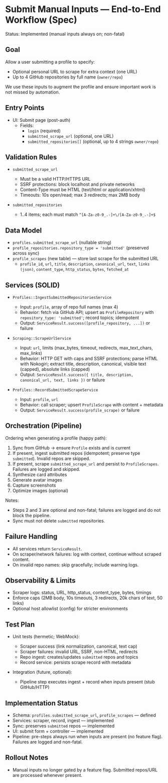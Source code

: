 # Submit Manual Inputs — End-to-End Workflow (Spec)

Status: Implemented (manual inputs always on; non-fatal)

## Goal

Allow a user submitting a profile to specify:

- Optional personal URL to scrape for extra context (one URL)
- Up to 4 GitHub repositories by full name (`owner/repo`)

We use these inputs to augment the profile and ensure important work is not missed by automation.

## Entry Points

- UI: Submit page (post-auth)
  - Fields:
    - `login` (required)
    - `submitted_scrape_url` (optional, one URL)
    - `submitted_repositories[]` (optional, up to 4 strings `owner/repo`)

## Validation Rules

- `submitted_scrape_url`
  - Must be a valid HTTP/HTTPS URL
  - SSRF protections: block localhost and private networks
  - Content-Type must be HTML (text/html or application/xhtml)
  - Timeouts: 10s open/read; max 3 redirects; max 2MB body

- `submitted_repositories`
  - 1..4 items; each must match `^[A-Za-z0-9_.-]+\/[A-Za-z0-9_.-]+$`

## Data Model

- `profiles.submitted_scrape_url` (nullable string)
- `profile_repositories.repository_type = 'submitted'` (preserved across sync)
- `profile_scrapes` (new table) — store last scrape for the submitted URL
  - `profile_id`, `url`, `title`, `description`, `canonical_url`, `text`, `links (json)`,
    `content_type`, `http_status`, `bytes`, `fetched_at`

## Services (SOLID)

- `Profiles::IngestSubmittedRepositoriesService`
  - Input: `profile`, array of repo full names (max 4)
  - Behavior: fetch via GitHub API; upsert as `ProfileRepository` with
    `repository_type: 'submitted'`; record topics; idempotent
  - Output: `ServiceResult.success([profile_repository, ...])` or failure

- `Scraping::ScrapeUrlService`
  - Input: `url`, limits (max_bytes, timeout, redirects, max_text_chars, max_links)
  - Behavior: HTTP GET with caps and SSRF protections; parse HTML with Nokogiri; extract title,
    description, canonical, visible text (capped), absolute links (capped)
  - Output: `ServiceResult.success({ title, description, canonical_url, text, links })` or failure

- `Profiles::RecordSubmittedScrapeService`
  - Input: `profile`, `url`
  - Behavior: call scraper; upsert `ProfileScrape` with content + metadata
  - Output: `ServiceResult.success(profile_scrape)` or failure

## Orchestration (Pipeline)

Ordering when generating a profile (happy path):

1. Sync from GitHub → ensure `Profile` exists and is current
2. If present, ingest submitted repos (idempotent; preserve type `submitted`). Invalid repos are
   skipped.
3. If present, scrape `submitted_scrape_url` and persist to `ProfileScrapes`. Failures are logged
   and skipped.
4. Synthesize card attributes
5. Generate avatar images
6. Capture screenshots
7. Optimize images (optional)

Notes:

- Steps 2 and 3 are optional and non-fatal; failures are logged and do not block the pipeline.
- Sync must not delete `submitted` repositories.

## Failure Handling

- All services return `ServiceResult`.
- On scraper/network failures: log with context, continue without scraped content.
- On invalid repo names: skip gracefully; include warning logs.

## Observability & Limits

- Scraper logs: status, URL, http_status, content_type, bytes, timings
- Enforce caps (2MB body, 10s timeouts, 3 redirects, 20k chars of text, 50 links)
- Optional host allowlist (config) for stricter environments

## Test Plan

- Unit tests (hermetic; WebMock):
  - Scraper success (link normalization, canonical, text cap)
  - Scraper failures: invalid URL, SSRF, non-HTML, redirects
  - Repo ingest: creates/updates `submitted` repos and topics
  - Record service: persists scrape record with metadata

- Integration (future, optional):
  - Pipeline step executes ingest + record when inputs present (stub GitHub/HTTP)

## Implementation Status

- Schema: `profiles.submitted_scrape_url`, `profile_scrapes` — defined
- Services: scraper, record, ingest — implemented
- Sync: preserves `submitted` repos — implemented
- UI: submit form + controller — implemented
- Pipeline: pre-steps always run when inputs are present (no feature flag). Failures are logged and
  non-fatal.

## Rollout Notes

- Manual inputs no longer gated by a feature flag. Submitted repos/URL are processed whenever
  present.
